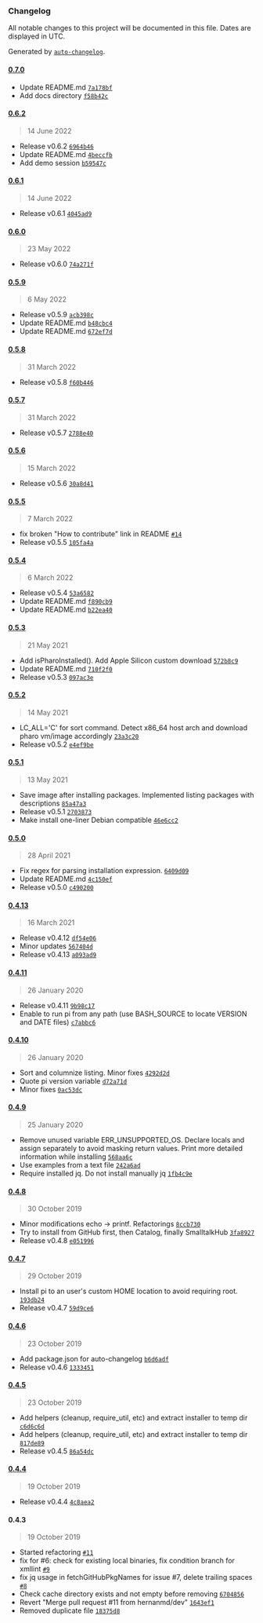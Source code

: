 ### Changelog

All notable changes to this project will be documented in this file. Dates are displayed in UTC.

Generated by [`auto-changelog`](https://github.com/CookPete/auto-changelog).

#### [0.7.0](https://github.com/hernanmd/pi/compare/0.6.2...0.7.0)

- Update README.md [`7a178bf`](https://github.com/hernanmd/pi/commit/7a178bf800b702077c4ccbc8f3fd6763e149f828)
- Add docs directory [`f58b42c`](https://github.com/hernanmd/pi/commit/f58b42ce338127525107cde377a161a713d55939)

#### [0.6.2](https://github.com/hernanmd/pi/compare/0.6.1...0.6.2)

> 14 June 2022

- Release v0.6.2 [`6964b46`](https://github.com/hernanmd/pi/commit/6964b461b426f07f0e9dd8f016a00b68549927f4)
- Update README.md [`4beccfb`](https://github.com/hernanmd/pi/commit/4beccfb2dfd1666b0f4b259719864cc9166f6a13)
- Add demo session [`b59547c`](https://github.com/hernanmd/pi/commit/b59547c36c54c8b5f63ad17399881ff4aded4430)

#### [0.6.1](https://github.com/hernanmd/pi/compare/0.6.0...0.6.1)

> 14 June 2022

- Release v0.6.1 [`4045ad9`](https://github.com/hernanmd/pi/commit/4045ad9463977153d98c6c7d761598f12365b865)

#### [0.6.0](https://github.com/hernanmd/pi/compare/0.5.9...0.6.0)

> 23 May 2022

- Release v0.6.0 [`74a271f`](https://github.com/hernanmd/pi/commit/74a271f0dbf7cbdf985a540641ba13ff1605fe03)

#### [0.5.9](https://github.com/hernanmd/pi/compare/0.5.8...0.5.9)

> 6 May 2022

- Release v0.5.9 [`acb398c`](https://github.com/hernanmd/pi/commit/acb398c2f28310dce06217794e7dc296942edf07)
- Update README.md [`b48cbc4`](https://github.com/hernanmd/pi/commit/b48cbc4c2ec4db37a5b04b9482be42dca08df1ff)
- Update README.md [`672ef7d`](https://github.com/hernanmd/pi/commit/672ef7de3172ff662c42ac9b12933050590fc66c)

#### [0.5.8](https://github.com/hernanmd/pi/compare/0.5.7...0.5.8)

> 31 March 2022

- Release v0.5.8 [`f60b446`](https://github.com/hernanmd/pi/commit/f60b446bae73bdbf347ec4667477131462bcf3f3)

#### [0.5.7](https://github.com/hernanmd/pi/compare/0.5.6...0.5.7)

> 31 March 2022

- Release v0.5.7 [`2788e40`](https://github.com/hernanmd/pi/commit/2788e409a19f5a47376f5b9e649fedcf904631ae)

#### [0.5.6](https://github.com/hernanmd/pi/compare/0.5.5...0.5.6)

> 15 March 2022

- Release v0.5.6 [`30a8d41`](https://github.com/hernanmd/pi/commit/30a8d41f1ec84e045baf79621457c09c685c04e0)

#### [0.5.5](https://github.com/hernanmd/pi/compare/0.5.4...0.5.5)

> 7 March 2022

- fix broken "How to contribute" link in README [`#14`](https://github.com/hernanmd/pi/pull/14)
- Release v0.5.5 [`105fa4a`](https://github.com/hernanmd/pi/commit/105fa4a5029df7bab5c56bf64c2ff30454308d62)

#### [0.5.4](https://github.com/hernanmd/pi/compare/0.5.3...0.5.4)

> 6 March 2022

- Release v0.5.4 [`53a6582`](https://github.com/hernanmd/pi/commit/53a65824711e7e4e804528a9ef42d9a893682a6c)
- Update README.md [`f890cb9`](https://github.com/hernanmd/pi/commit/f890cb90d6157ba010fe519ed187e36f5b66fbae)
- Update README.md [`b22ea40`](https://github.com/hernanmd/pi/commit/b22ea406dfb8c10d11ac53d14c0214b4f937f8a1)

#### [0.5.3](https://github.com/hernanmd/pi/compare/0.5.2...0.5.3)

> 21 May 2021

- Add isPharoInstalled(). Add Apple Silicon custom download [`572b8c9`](https://github.com/hernanmd/pi/commit/572b8c9e49a316b3c3f912e16bd330e4595d55d4)
- Update README.md [`710f2f0`](https://github.com/hernanmd/pi/commit/710f2f0068a1becca69c78c48096815108ea7c4b)
- Release v0.5.3 [`097ac3e`](https://github.com/hernanmd/pi/commit/097ac3e79a9e06bea3c60c3ef1d6f989b8470ef6)

#### [0.5.2](https://github.com/hernanmd/pi/compare/0.5.1...0.5.2)

> 14 May 2021

- LC_ALL='C' for sort command. Detect x86_64 host arch and download pharo vm/image accordingly [`23a3c20`](https://github.com/hernanmd/pi/commit/23a3c20f673ee52871c61498399cf69810ff1a15)
- Release v0.5.2 [`e4ef9be`](https://github.com/hernanmd/pi/commit/e4ef9bea668df876e87e7806c01fc0f5ef71bec6)

#### [0.5.1](https://github.com/hernanmd/pi/compare/0.5.0...0.5.1)

> 13 May 2021

- Save image after installing packages. Implemented listing packages with descriptions [`85a47a3`](https://github.com/hernanmd/pi/commit/85a47a3aaace8921413a03ab2a8f53efcbcaf009)
- Release v0.5.1 [`2703873`](https://github.com/hernanmd/pi/commit/27038730fd617ebb7a4c64a12b645fcd064af80a)
- Make install one-liner Debian compatible [`46e6cc2`](https://github.com/hernanmd/pi/commit/46e6cc2a9a14702ff6d7b87c11e30f0a8ae0d23a)

#### [0.5.0](https://github.com/hernanmd/pi/compare/0.4.13...0.5.0)

> 28 April 2021

- Fix regex for parsing installation expression. [`6409d09`](https://github.com/hernanmd/pi/commit/6409d090659de33a44daf03ed8854d47df9f3132)
- Update README.md [`4c150ef`](https://github.com/hernanmd/pi/commit/4c150efc130e97d851d6747912dac6c4c734024c)
- Release v0.5.0 [`c490200`](https://github.com/hernanmd/pi/commit/c490200ae940247acfb1a19ef94020c7c5e3ea80)

#### [0.4.13](https://github.com/hernanmd/pi/compare/0.4.11...0.4.13)

> 16 March 2021

- Release v0.4.12 [`df54e06`](https://github.com/hernanmd/pi/commit/df54e06b18019896fc43ec8ba34bacf785f66cb1)
- Minor updates [`567404d`](https://github.com/hernanmd/pi/commit/567404d0831af9cf752b83eae28700d4441953c8)
- Release v0.4.13 [`a093ad9`](https://github.com/hernanmd/pi/commit/a093ad95ffb317cc1a0b33c4921770fb4403e88e)

#### [0.4.11](https://github.com/hernanmd/pi/compare/0.4.10...0.4.11)

> 26 January 2020

- Release v0.4.11 [`9b98c17`](https://github.com/hernanmd/pi/commit/9b98c17caeac7280f3d92f97322fb1a286179546)
- Enable to run pi from any path (use BASH_SOURCE to locate VERSION and DATE files) [`c7abbc6`](https://github.com/hernanmd/pi/commit/c7abbc6612c4fbe19d045a6ed4ec8142e325a026)

#### [0.4.10](https://github.com/hernanmd/pi/compare/0.4.9...0.4.10)

> 26 January 2020

- Sort and columnize listing. Minor fixes [`4292d2d`](https://github.com/hernanmd/pi/commit/4292d2d17e0ab0ad64ffb043638ae7d7904fd5e9)
- Quote pi version variable [`d72a71d`](https://github.com/hernanmd/pi/commit/d72a71d1dbb1979a365a46005176e75563c9552e)
- Minor fixes [`0ac53dc`](https://github.com/hernanmd/pi/commit/0ac53dc9ba6435da1d76c5d2f4de441d1c013acc)

#### [0.4.9](https://github.com/hernanmd/pi/compare/0.4.8...0.4.9)

> 25 January 2020

- Remove unused variable ERR_UNSUPPORTED_OS. Declare locals and assign separately to avoid masking return values. Print more detailed information while installing [`568aa6c`](https://github.com/hernanmd/pi/commit/568aa6cb13bd9671dae2f321f0935fe9483865e7)
- Use examples from a text file [`242a6ad`](https://github.com/hernanmd/pi/commit/242a6ad267f196bd32361a3407cb7252c48b9ba0)
- Require installed jq. Do not install manually jq [`1fb4c9e`](https://github.com/hernanmd/pi/commit/1fb4c9e299afe58931c2219448eaefe6db294002)

#### [0.4.8](https://github.com/hernanmd/pi/compare/0.4.7...0.4.8)

> 30 October 2019

- Minor modifications echo -&gt; printf. Refactorings [`8ccb730`](https://github.com/hernanmd/pi/commit/8ccb730460750e0fafad087e2a8df1ac7d21d273)
- Try to install from GitHub first, then Catalog, finally SmalltalkHub [`3fa8927`](https://github.com/hernanmd/pi/commit/3fa89275cb1e0c594b845285f0674a753f56fefd)
- Release v0.4.8 [`e051996`](https://github.com/hernanmd/pi/commit/e05199691e465bdfde079db9b48bf955253f3b38)

#### [0.4.7](https://github.com/hernanmd/pi/compare/0.4.6...0.4.7)

> 29 October 2019

- Install pi to an user's custom HOME location to avoid requiring root. [`193db24`](https://github.com/hernanmd/pi/commit/193db2482d3fd856a7ebb0c5a51885302aab810d)
- Release v0.4.7 [`59d9ce6`](https://github.com/hernanmd/pi/commit/59d9ce615e48128231a935a8ce943d86674f4996)

#### [0.4.6](https://github.com/hernanmd/pi/compare/0.4.5...0.4.6)

> 23 October 2019

- Add package.json for auto-changelog [`b6d6adf`](https://github.com/hernanmd/pi/commit/b6d6adf552cee06e261c4d43162f003957af2be4)
- Release v0.4.6 [`1333451`](https://github.com/hernanmd/pi/commit/13334519d229ba5b74d52edaa8d4895bda23c39f)

#### [0.4.5](https://github.com/hernanmd/pi/compare/0.4.4...0.4.5)

> 23 October 2019

- Add helpers (cleanup, require_util, etc) and extract installer to temp dir [`c6d6c6d`](https://github.com/hernanmd/pi/commit/c6d6c6d5b8ec961ea157823122f31661bc9480fc)
- Add helpers (cleanup, require_util, etc) and extract installer to temp dir [`817de89`](https://github.com/hernanmd/pi/commit/817de89830aa062d55954e5058332132c3d13fb5)
- Release v0.4.5 [`86a54dc`](https://github.com/hernanmd/pi/commit/86a54dcee216cc2413cb3eaeb4dcfe8e7c9d3172)

#### [0.4.4](https://github.com/hernanmd/pi/compare/0.4.3...0.4.4)

> 19 October 2019

- Release v0.4.4 [`4c8aea2`](https://github.com/hernanmd/pi/commit/4c8aea2940937589c22255acb1eca55c5bdfdd25)

#### 0.4.3

> 19 October 2019

- Started refactoring [`#11`](https://github.com/hernanmd/pi/pull/11)
- fix for #6: check for existing local binaries, fix condition branch for xmllint [`#9`](https://github.com/hernanmd/pi/pull/9)
- fix jq usage in fetchGitHubPkgNames for issue #7, delete trailing spaces [`#8`](https://github.com/hernanmd/pi/pull/8)
- Check cache directory exists and not empty before removing [`6704856`](https://github.com/hernanmd/pi/commit/6704856fa58b3d64aef84dab71609823a8076808)
- Revert "Merge pull request #11 from hernanmd/dev" [`1643ef1`](https://github.com/hernanmd/pi/commit/1643ef1f6d88bb0616e8f100cd452c53506e4588)
- Removed duplicate file [`18375d8`](https://github.com/hernanmd/pi/commit/18375d88f2a175b93cee8f95376252ed4beaefdf)
